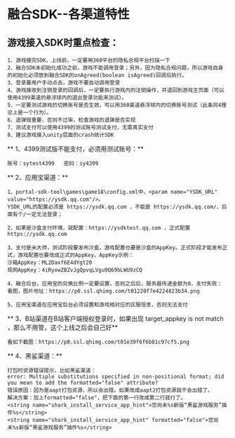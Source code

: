 # 融合SDK--各渠道特性

## 游戏接入SDK时重点检查：

    1、游戏接完SDK，上线前，一定要用360平台的隐私合规平台扫描一下
    2、融合SDK未初始化成功之前，游戏不能调用登录；另外，因为隐私合规问题，所以游戏自身的初始化必须放到融合SDK的onAgreed(boolean isAgreed)回调后执行。
    3、登录要用户手动点击，游戏不要自动调用登录
    4、游戏接收到注销登录的回调后，一定要执行游戏内的注销操作，并退回到游戏主页面（可以使用4399渠道的悬浮球内的退出登录功能来测试）。
    5、一定要测试游戏的切换账号是否生效，可以用360渠道悬浮球内的切换账号测试（此条同4理论上是一个行为）。
    6、退弹很重要，否则不过审，检查游戏的退弹是否实现
    7、测试支付可以使用4399的测试账号测试支付，无需真实支付
    8、建议游戏接入unity层面的crash统计SDK
    

** 1、4399测试版不能支付，必须用测试账号：**

	账号：sytest4399   密码：sy4399

** 2、应用宝渠道：**

    1、portal-sdk-tool\games\game18\config.xml中，<param name="YSDK_URL" value="https://ysdk.qq.com"/>。
    YSDK_URL的配置必须是 https://ysdk.qq.com ，不能是 https://ysdk.qq.com/，后面有个/一定无法登录；
    
    2、如果是沙盒支付环境，就配置：https://ysdktest.qq.com ，正式配置https://ysdk.qq.com
    
    3、支付是米大师，测试阶段要发布沙盒，游戏配置也要是沙盒的AppKey。正式阶段才能发布正式，游戏配置也要改成正式的AppKey。AppKey示例：
    沙箱AppKey：ML2Daxf6E4dYgt20
    现网AppKey：4iRyowZBZvJgQpvqLVgu9Q69bLWU9zCQ
    
    4、融合后台，应用宝的兑换比例一定要设置，否则之后后，服务器传递金额为0，支付失败：
    看图，图片地址：https://p0.ssl.qhimg.com/t01220f7e4224823b34.png
    
    5、应用宝渠道在应用宝后台必须设置和游戏相对应的区服信息，否则无法支付

** 3、B站渠道在B站客户端授权登录时，如果出现 target_appkey is not match ，那么不用管，这个上线之后会自己好**

    看如下截图：https://p0.ssl.qhimg.com/t01e39f6f6b81c97cf5.png

** 4、黑鲨渠道：**

	打包时资源错误提示，比如黑鲨渠道：
	error: Multiple substitutions specified in non-positional format; did you mean to add the formatted="false" attribute?
	错误原因：因为是aapt打包资源，所以会出错。如果改成aapt2打包资源就不会出错了。
	解决方案：加上formatted="false"，把下面的第一行改成第二行就行了。
	<string name="shark_install_service_app_hint">您尚未%s新版“黑鲨游戏服务”插件%s</string>
	<string name="shark_install_service_app_hint" formatted="false">您尚未%s新版“黑鲨游戏服务”插件%s</string>
